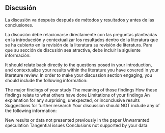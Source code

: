 

## Discusión
La discusión va después después de métodos y resultados y antes de las conclusiones.

La discusión debe relacionarse directamente con las preguntas planteadas en la introducción y contextualizar los resultados dentro de la literatura que se ha cubierto en la revisión de la literatura
su revisión de literatura.
Para que su sección de discusión sea atractiva, debe incluir la siguiente información:

It should relate back directly to the questions posed in your introduction, and contextualize your results within the literature you have covered in your literature review.
In order to make your discussion section engaging, you should include the following information:

The major findings of your study
The meaning of those findings
How these findings relate to what others have done
Limitations of your findings
An explanation for any surprising, unexpected, or inconclusive results
Suggestions for further research
Your discussion should NOT include any of the following information:

New results or data not presented previously in the paper
Unwarranted speculation
Tangential issues
Conclusions not supported by your data


